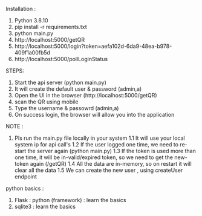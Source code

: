 Installation :

1. Python 3.8.10
2. pip install -r requirements.txt
3. python main.py
4. http://localhost:5000/getQR
5. http://localhost:5000/login?token=aefa102d-6da9-48ea-b978-409f1a00fb5d
6. http://localhost:5000/pollLoginStatus

STEPS:

1. Start the api server (python main.py)
2. It will create the default user & password (admin,a)
3. Open the UI in the browser (http://localhost:5000/getQR)
4. scan the QR using mobile
5. Type the username & passowrd (admin,a)
6. On success login, the browser will allow you into the application

NOTE :
1. Pls run the main.py file locally in your system 
    1.1 It will use your local system ip for api call's
    1.2 If the user logged one time, we need to re-start the server again (python main.py)
    1.3 If the token is used more than one time, it will be in-valid/expired token, so we need to get the new-token again (/getQR)
    1.4 All the data are in-memory, so on restart it will clear all the data
    1.5 We can create the new user , using createUser endpoint



python basics :

1. Flask : python (framework) : learn the basics
2. sqlite3 : learn the basics

